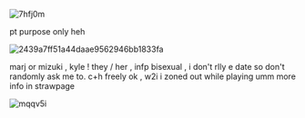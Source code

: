 ![7hfj0m](https://github.com/user-attachments/assets/9286a319-f049-493d-b218-3817b7931079)

pt purpose only heh

![2439a7ff51a44daae9562946bb1833fa](https://github.com/user-attachments/assets/4155603b-aaa2-4d4e-8f1c-b895952c1069)


marj     or     mizuki  ,  kyle  !
they  /  her  ,  infp
bisexual  ,  i don't rlly e date so don't randomly ask me to.
c+h freely ok , w2i i zoned out while playing
umm more info in strawpage


![mqqv5i](https://github.com/user-attachments/assets/d1428dd2-a0e5-48a0-9691-f98ce8bf14c2)

